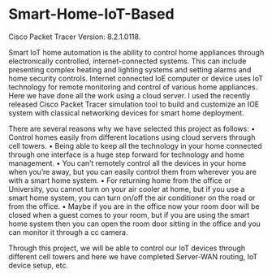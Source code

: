 # Smart-Home-IoT-Based
Cisco Packet Tracer Version: 8.2.1.0118.

Smart IoT home automation is the ability to control home appliances through electronically controlled, internet-connected systems. This can include presenting complex heating and lighting systems and setting alarms and home security controls. Internet connected IoE computer or device uses IoT technology for remote monitoring and control of various home appliances. Here we have done all the work using a cloud server. I used the recently released Cisco Packet Tracer simulation tool to build and customize an IOE system with classical networking devices for smart home deployment. 

There are several reasons why we have selected this project as follows:
• Control homes easily from different locations using cloud servers through cell towers.
• Being able to keep all the technology in your home connected through one interface is a huge step forward for technology and home management.
• You can’t remotely control all the devices in your home when you’re away, but you can easily control them from wherever you are with a smart home system.
• For returning home from the office or University, you cannot turn on your air cooler at home, but if you use a smart home system, you can turn on/off the air conditioner on the road or from the office.
• Maybe if you are in the office now your room door will be closed when a guest comes to your room, but if you are using the smart home system then you can open the room door sitting in the office and you can monitor it through a cc camera.

Through this project, we will be able to control our IoT devices through different cell towers and here we have completed Server-WAN routing, IoT device setup, etc.
